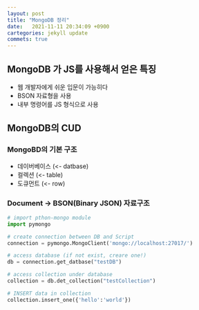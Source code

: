```yaml
---
layout: post
title: "MongoDB 정리"
date:   2021-11-11 20:34:09 +0900
cartegories: jekyll update
commets: true
---
```


## MongoDB 가 JS를 사용해서 얻은 특징

- 웹 개발자에게 쉬운 입문이 가능히다
- BSON 자료형을 사용
- 내부 명령어를 JS 형식으로 사용

## MongoDB의 CUD

### MongoBD의 기본 구조

- 데이버베이스 (<- datbase)
- 컬렉션 (<- table)
- 도큐먼트 (<- row)

### Document -> BSON(Binary JSON) 자료구조

```python
# import pthon-mongo module
import pymongo

# create connection between DB and Script
connection = pymongo.MongoClient('mongo://localhost:27017/')

# access database (if not exist, creare one!)
db = connection.get_datbase("testDB")

# access collection under database
collection = db.det_collection("testCollection")

# INSERT data in collection
collection.insert_one({'hello':'world'})
```